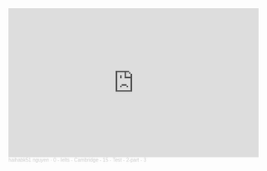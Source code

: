 <iframe width="100%" height="300" scrolling="no" frameborder="no" allow="autoplay" src="https://w.soundcloud.com/player/?url=https%3A//api.soundcloud.com/tracks/1932286397&color=%23ff5500&auto_play=false&hide_related=false&show_comments=true&show_user=true&show_reposts=false&show_teaser=true&visual=true"></iframe><div style="font-size: 10px; color: #cccccc;line-break: anywhere;word-break: normal;overflow: hidden;white-space: nowrap;text-overflow: ellipsis; font-family: Interstate,Lucida Grande,Lucida Sans Unicode,Lucida Sans,Garuda,Verdana,Tahoma,sans-serif;font-weight: 100;"><a href="https://soundcloud.com/haihabk51-nguyen" title="haihabk51 nguyen" target="_blank" style="color: #cccccc; text-decoration: none;">haihabk51 nguyen</a> · <a href="https://soundcloud.com/haihabk51-nguyen/0-ielts-cambridge-15-test-2-part-3" title="0 - Ielts - Cambridge - 15 - Test - 2-part - 3" target="_blank" style="color: #cccccc; text-decoration: none;">0 - Ielts - Cambridge - 15 - Test - 2-part - 3</a></div>